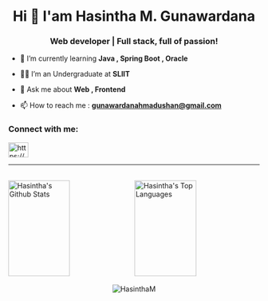 
<h1 align="center">Hi 👋 I'am Hasintha M. Gunawardana</h1>
<h3 align="center">Web developer | Full stack, full of passion!</h3>


 - 🌱 I’m currently learning **Java , Spring Boot , Oracle**
   
 - 🧑‍🎓 I’m an Undergraduate at **SLIIT**
   
 -  💬 Ask me about **Web , Frontend**
   
 -  📫 How to reach me :  **gunawardanahmadushan@gmail.com**


<h3 align="left">Connect with me:</h3>
<p align="left">
<a href="https://www.linkedin.com/in/hasintha-madushan/" target="blank"><img align="center" src="https://raw.githubusercontent.com/rahuldkjain/github-profile-readme-generator/master/src/images/icons/Social/linked-in-alt.svg" alt="https://www.linkedin.com/in/hasintha-madushan/" height="30" width="40" /></a>
</p>
   
<hr/>
<br/>

<a> 
    <a href="https://github.com/HasinthaM"><img alt="Hasintha's Github Stats" src="https://denvercoder1-github-readme-stats.vercel.app/api?username=HasinthaM&show_icons=true&count_private=true&theme=react&border_color=7F3FBF&bg_color=0D1117&title_color=F85D7F&icon_color=F8D866" height="192px" width="49.5%"/></a>
  <a href="https://github.com/HasinthaM"><img alt="Hasintha's Top Languages" src="https://denvercoder1-github-readme-stats.vercel.app/api/top-langs/?username=HasinthaM&langs_count=8&layout=compact&theme=react&border_color=7F3FBF&bg_color=0D1117&title_color=F85D7F&icon_color=F8D866" height="192px" width="49.5%"/></a>
  <br/>
</a>


<p align="center"> <img src="https://komarev.com/ghpvc/?username=HasinthaM&label=Profile%20views&color=0e75b6&style=plastic" alt="HasinthaM" /> </p>


<!--
**HasinthaM/HasinthaM** is a ✨ _special_ ✨ repository because its `README.md` (this file) appears on your GitHub profile.

Here are some ideas to get you started:

- 🔭 I’m currently working on ...
- 🌱 I’m currently learning javascript
- 👯 I’m looking to collaborate on ...
- 🤔 I’m looking for help with ...
- 💬 Ask me about ...
- 📫 How to reach me: ...
- 😄 Pronouns: ...
- ⚡ Fun fact: ...
-->
